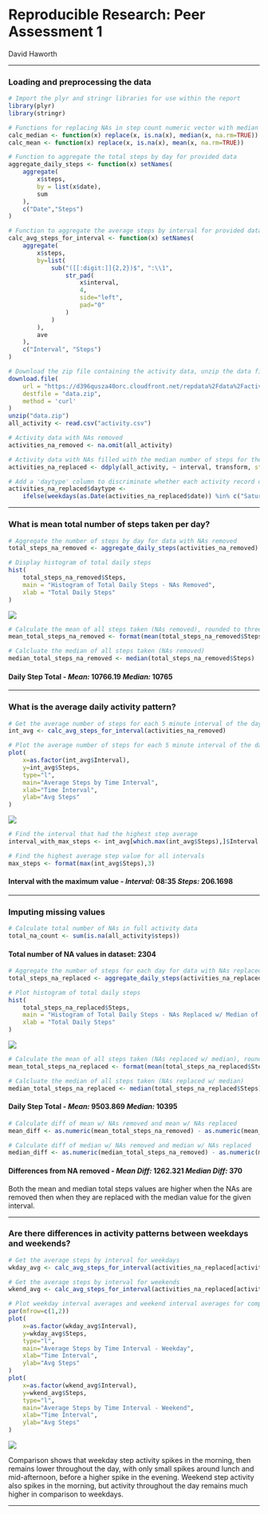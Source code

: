 # Reproducible Research: Peer Assessment 1
David Haworth  
***
### Loading and preprocessing the data


```r
# Import the plyr and stringr libraries for use within the report
library(plyr)
library(stringr)

# Functions for replacing NAs in step count numeric vector with median or mean values
calc_median <- function(x) replace(x, is.na(x), median(x, na.rm=TRUE))
calc_mean <- function(x) replace(x, is.na(x), mean(x, na.rm=TRUE))

# Function to aggregate the total steps by day for provided data
aggregate_daily_steps <- function(x) setNames(
    aggregate(
        x$steps, 
        by = list(x$date), 
        sum
    ), 
    c("Date","Steps")
)

# Function to aggregate the average steps by interval for provided data
calc_avg_steps_for_interval <- function(x) setNames(
    aggregate(
        x$steps, 
        by=list(
            sub("([[:digit:]]{2,2})$", ":\\1",
                str_pad(
                    x$interval, 
                    4, 
                    side="left", 
                    pad="0"
                )
            )
        ), 
        ave
    ), 
    c("Interval", "Steps")
)

# Download the zip file containing the activity data, unzip the data file, and load it
download.file(
    url = "https://d396qusza40orc.cloudfront.net/repdata%2Fdata%2Factivity.zip", 
    destfile = "data.zip", 
    method = 'curl'
)
unzip("data.zip")
all_activity <- read.csv("activity.csv")

# Activity data with NAs removed
activities_na_removed <- na.omit(all_activity)

# Activity data with NAs filled with the median number of steps for the corresponding interval
activities_na_replaced <- ddply(all_activity, ~ interval, transform, steps = calc_median(steps))

# Add a 'daytype' column to discriminate whether each activity record occurred on a weekday or weekend
activities_na_replaced$daytype <- 
    ifelse(weekdays(as.Date(activities_na_replaced$date)) %in% c("Saturday","Sunday") , "weekend", "weekday")
```
***
### What is mean total number of steps taken per day?


```r
# Aggregate the number of steps by day for data with NAs removed
total_steps_na_removed <- aggregate_daily_steps(activities_na_removed)

# Display histogram of total daily steps
hist(
    total_steps_na_removed$Steps, 
    main = "Histogram of Total Daily Steps - NAs Removed", 
    xlab = "Total Daily Steps"
)
```

![](RepData-Assignment1_files/figure-html/unnamed-chunk-1-1.png) 


```r
# Calculate the mean of all steps taken (NAs removed), rounded to three decimal places
mean_total_steps_na_removed <- format(mean(total_steps_na_removed$Steps),3)

# Calcluate the median of all steps taken (NAs removed)
median_total_steps_na_removed <- median(total_steps_na_removed$Steps)
```

#### Daily Step Total - *Mean:* **10766.19** *Median:* **10765**
***
### What is the average daily activity pattern?


```r
# Get the average number of steps for each 5 minute interval of the day
int_avg <- calc_avg_steps_for_interval(activities_na_removed)

# Plot the average number of steps for each 5 minute interval of the day
plot(
    x=as.factor(int_avg$Interval), 
    y=int_avg$Steps, 
    type="l", 
    main="Average Steps by Time Interval", 
    xlab="Time Interval", 
    ylab="Avg Steps"
)
```

![](RepData-Assignment1_files/figure-html/unnamed-chunk-3-1.png) 


```r
# Find the interval that had the highest step average
interval_with_max_steps <- int_avg[which.max(int_avg$Steps),]$Interval

# Find the highest average step value for all intervals
max_steps <- format(max(int_avg$Steps),3)
```
#### Interval with the maximum value - *Interval:* **08:35** *Steps:* **206.1698**

***
### Imputing missing values


```r
# Calculate total number of NAs in full activity data
total_na_count <- sum(is.na(all_activity$steps))
```
#### Total number of NA values in dataset: **2304**


```r
# Aggregate the number of steps for each day for data with NAs replaced
total_steps_na_replaced <- aggregate_daily_steps(activities_na_replaced)

# Plot histogram of total daily steps
hist(
    total_steps_na_replaced$Steps, 
    main = "Histogram of Total Daily Steps - NAs Replaced w/ Median of Interval", 
    xlab = "Total Daily Steps"
)
```

![](RepData-Assignment1_files/figure-html/unnamed-chunk-6-1.png) 


```r
# Calculate the mean of all steps taken (NAs replaced w/ median), rounded to three decimal places
mean_total_steps_na_replaced <- format(mean(total_steps_na_replaced$Steps),3)

# Calcluate the median of all steps taken (NAs replaced w/ median)
median_total_steps_na_replaced <- median(total_steps_na_replaced$Steps)
```
#### Daily Step Total - *Mean:* **9503.869** *Median:* **10395**


```r
# Calculate diff of mean w/ NAs removed and mean w/ NAs replaced
mean_diff <- as.numeric(mean_total_steps_na_removed) - as.numeric(mean_total_steps_na_replaced)

# Calculate diff of median w/ NAs removed and median w/ NAs replaced
median_diff <- as.numeric(median_total_steps_na_removed) - as.numeric(median_total_steps_na_replaced)
```
#### Differences from NA removed - *Mean Diff:* **1262.321** *Median Diff:* **370**

Both the mean and median total steps values are higher when the NAs are removed then when they are replaced with the median value for the given interval.

***
### Are there differences in activity patterns between weekdays and weekends?


```r
# Get the average steps by interval for weekdays
wkday_avg <- calc_avg_steps_for_interval(activities_na_replaced[activities_na_replaced$daytype == 'weekday', ])

# Get the average steps by interval for weekends
wkend_avg <- calc_avg_steps_for_interval(activities_na_replaced[activities_na_replaced$daytype == 'weekend', ])

# Plot weekday interval averages and weekend interval averages for comparison
par(mfrow=c(1,2))
plot(
    x=as.factor(wkday_avg$Interval), 
    y=wkday_avg$Steps, 
    type="l", 
    main="Average Steps by Time Interval - Weekday", 
    xlab="Time Interval", 
    ylab="Avg Steps"
)
plot(
    x=as.factor(wkend_avg$Interval), 
    y=wkend_avg$Steps, 
    type="l", 
    main="Average Steps by Time Interval - Weekend", 
    xlab="Time Interval", 
    ylab="Avg Steps"
)
```

![](RepData-Assignment1_files/figure-html/unnamed-chunk-9-1.png) 

Comparison shows that weekday step activity spikes in the morning, then remains lower throughout the day, with only small spikes around lunch and mid-afternoon, before a higher spike in the evening. Weekend step activity also spikes in the morning, but activity throughout the day remains much higher in comparison to weekdays.

***
